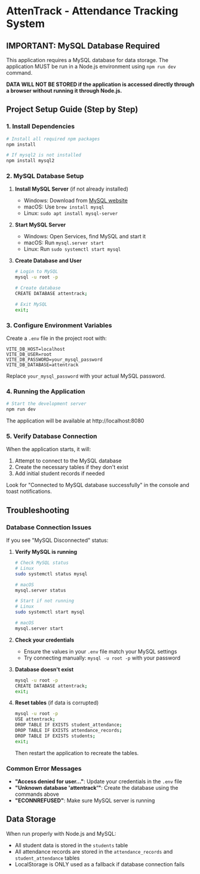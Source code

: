 
# AttenTrack - Attendance Tracking System

## IMPORTANT: MySQL Database Required

This application requires a MySQL database for data storage. The application MUST be run in a Node.js environment using `npm run dev` command.

**DATA WILL NOT BE STORED if the application is accessed directly through a browser without running it through Node.js.**

## Project Setup Guide (Step by Step)

### 1. Install Dependencies

```bash
# Install all required npm packages
npm install

# If mysql2 is not installed
npm install mysql2
```

### 2. MySQL Database Setup

1. **Install MySQL Server** (if not already installed)
   - Windows: Download from [MySQL website](https://dev.mysql.com/downloads/mysql/)
   - macOS: Use `brew install mysql`
   - Linux: `sudo apt install mysql-server`

2. **Start MySQL Server**
   - Windows: Open Services, find MySQL and start it
   - macOS: Run `mysql.server start`
   - Linux: Run `sudo systemctl start mysql`

3. **Create Database and User**
   ```bash
   # Login to MySQL
   mysql -u root -p
   
   # Create database
   CREATE DATABASE attentrack;
   
   # Exit MySQL
   exit;
   ```

### 3. Configure Environment Variables

Create a `.env` file in the project root with:

```
VITE_DB_HOST=localhost
VITE_DB_USER=root
VITE_DB_PASSWORD=your_mysql_password
VITE_DB_DATABASE=attentrack
```

Replace `your_mysql_password` with your actual MySQL password.

### 4. Running the Application

```bash
# Start the development server
npm run dev
```

The application will be available at http://localhost:8080

### 5. Verify Database Connection

When the application starts, it will:
1. Attempt to connect to the MySQL database
2. Create the necessary tables if they don't exist
3. Add initial student records if needed

Look for "Connected to MySQL database successfully" in the console and toast notifications.

## Troubleshooting

### Database Connection Issues

If you see "MySQL Disconnected" status:

1. **Verify MySQL is running**
   ```bash
   # Check MySQL status
   # Linux
   sudo systemctl status mysql
   
   # macOS
   mysql.server status
   
   # Start if not running
   # Linux
   sudo systemctl start mysql
   
   # macOS
   mysql.server start
   ```

2. **Check your credentials**
   - Ensure the values in your `.env` file match your MySQL settings
   - Try connecting manually: `mysql -u root -p` with your password

3. **Database doesn't exist**
   ```bash
   mysql -u root -p
   CREATE DATABASE attentrack;
   exit;
   ```

4. **Reset tables** (if data is corrupted)
   ```bash
   mysql -u root -p
   USE attentrack;
   DROP TABLE IF EXISTS student_attendance;
   DROP TABLE IF EXISTS attendance_records;
   DROP TABLE IF EXISTS students;
   exit;
   ```
   Then restart the application to recreate the tables.

### Common Error Messages

- **"Access denied for user..."**: Update your credentials in the `.env` file
- **"Unknown database 'attentrack'"**: Create the database using the commands above
- **"ECONNREFUSED"**: Make sure MySQL server is running

## Data Storage

When run properly with Node.js and MySQL:
- All student data is stored in the `students` table
- All attendance records are stored in the `attendance_records` and `student_attendance` tables
- LocalStorage is ONLY used as a fallback if database connection fails

